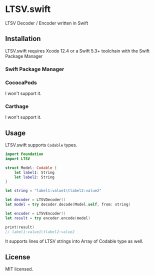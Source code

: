 # LTSV.swift

LTSV Decoder / Encoder written in Swift

## Installation

LTSV.swift requires Xcode 12.4 or a Swift 5.3+ toolchain with the Swift Package Manager

### Swift Package Manager



### CococaPods

I won't support it.

### Carthage

I won't support it.

## Usage

LTSV.swift supports `Codable` types.

```swift
import Foundation
import LTSV

struct Model: Codable {
    let label1: String
    let label2: String
}

let string = "label1:value1\tlabel2:value2"

let decoder = LTSVDecoder()
let model = try decoder.decode(Model.self, from: string)

let encoder = LTSVEncoder()
let result = try encoder.encode(model)

print(result)
// label1:value1\tlabel2:value2
```

It supports lines of LTSV strings into Array of Codable type as well.

## License

MIT licensed.